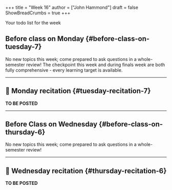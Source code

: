 +++
title = "Week 16"
author = ["John Hammond"]
draft = false
ShowBreadCrumbs = true
+++

Your todo list for the week
<!--more-->


## Before class on Monday {#before-class-on-tuesday-7}

No new topics this week; come prepared to ask questions in a
whole-semester review! The checkpoint this week and during finals week
are both fully comprehensive - every learning target is available.

---


## 🎥 Monday recitation {#tuesday-recitation-7}

**TO BE POSTED**

---


## Before Class on Wednesday {#before-class-on-thursday-6}

No new topics this week; come prepared to ask questions in a
whole-semester review!

---


## 🎥 Wednesday recitation {#thursday-recitation-6}

**TO BE POSTED**
